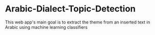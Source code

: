 # Arabic-Dialect-Topic-Detection
This web app's main goal is to extract the theme from an inserted text in Arabic using machine learning classifiers

